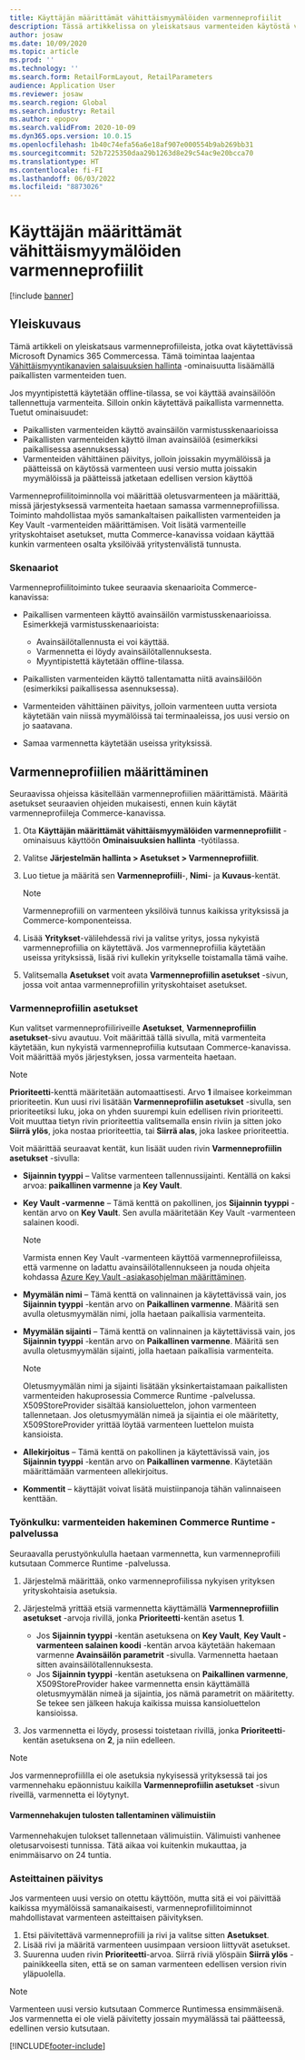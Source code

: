 ```yaml
---
title: Käyttäjän määrittämät vähittäismyymälöiden varmenneprofiilit
description: Tässä artikkelissa on yleiskatsaus varmenteiden käytöstä vähittäismyymälöissä.
author: josaw
ms.date: 10/09/2020
ms.topic: article
ms.prod: ''
ms.technology: ''
ms.search.form: RetailFormLayout, RetailParameters
audience: Application User
ms.reviewer: josaw
ms.search.region: Global
ms.search.industry: Retail
ms.author: epopov
ms.search.validFrom: 2020-10-09
ms.dyn365.ops.version: 10.0.15
ms.openlocfilehash: 1b40c74efa56a6e18af907e000554b9ab269bb31
ms.sourcegitcommit: 52b7225350daa29b1263d8e29c54ac9e20bcca70
ms.translationtype: HT
ms.contentlocale: fi-FI
ms.lasthandoff: 06/03/2022
ms.locfileid: "8873026"
---
```

# <a name="user-defined-certificate-profiles-for-retail-stores"></a>Käyttäjän määrittämät vähittäismyymälöiden varmenneprofiilit

[!include [banner](../includes/banner.md)]


## <a name="overview"></a>Yleiskuvaus

Tämä artikkeli on yleiskatsaus varmenneprofiileista, jotka ovat käytettävissä Microsoft Dynamics 365 Commercessa. Tämä toimintaa laajentaa [Vähittäismyyntikanavien salaisuuksien hallinta](../dev-itpro/manage-secrets.md) -ominaisuutta lisäämällä paikallisten varmenteiden tuen.

Jos myyntipistettä käytetään offline-tilassa, se voi käyttää avainsäilöön tallennettuja varmenteita. Silloin onkin käytettävä paikallista varmennetta. Tuetut ominaisuudet:

- Paikallisten varmenteiden käyttö avainsäilön varmistusskenaarioissa
- Paikallisten varmenteiden käyttö ilman avainsäilöä (esimerkiksi paikallisessa asennuksessa)
- Varmenteiden vähittäinen päivitys, jolloin joissakin myymälöissä ja päätteissä on käytössä varmenteen uusi versio mutta joissakin myymälöissä ja päätteissä jatketaan edellisen version käyttöä

Varmenneprofiilitoiminnolla voi määrittää oletusvarmenteen ja määrittää, missä järjestyksessä varmenteita haetaan samassa varmenneprofiilissa. Toiminto mahdollistaa myös samankaltaisen paikallisten varmenteiden ja Key Vault -varmenteiden määrittämisen. Voit lisätä varmenteille yrityskohtaiset asetukset, mutta Commerce-kanavissa voidaan käyttää kunkin varmenteen osalta yksilöivää yritystenvälistä tunnusta.

### <a name="scenarios"></a>Skenaariot

Varmenneprofiilitoiminto tukee seuraavia skenaarioita Commerce-kanavissa:

- Paikallisen varmenteen käyttö avainsäilön varmistusskenaarioissa. Esimerkkejä varmistusskenaarioista:

    - Avainsäilötallennusta ei voi käyttää.
    - Varmennetta ei löydy avainsäilötallennuksesta.
    - Myyntipistettä käytetään offline-tilassa.

- Paikallisten varmenteiden käyttö tallentamatta niitä avainsäilöön (esimerkiksi paikallisessa asennuksessa).
- Varmenteiden vähittäinen päivitys, jolloin varmenteen uutta versiota käytetään vain niissä myymälöissä tai terminaaleissa, jos uusi versio on jo saatavana.
- Samaa varmennetta käytetään useissa yrityksissä.

## <a name="set-up-certificate-profiles"></a>Varmenneprofiilien määrittäminen

Seuraavissa ohjeissa käsitellään varmenneprofiilien määrittämistä. Määritä asetukset seuraavien ohjeiden mukaisesti, ennen kuin käytät varmenneprofiileja Commerce-kanavissa.

1. Ota **Käyttäjän määrittämät vähittäismyymälöiden varmenneprofiilit** -ominaisuus käyttöön **Ominaisuuksien hallinta** -työtilassa.
2. Valitse **Järjestelmän hallinta \> Asetukset \> Varmenneprofiilit**.
3. Luo tietue ja määritä sen **Varmenneprofiili**-, **Nimi**- ja **Kuvaus**-kentät.

    > [!NOTE]
    > Varmenneprofiili on varmenteen yksilöivä tunnus kaikissa yrityksissä ja Commerce-komponenteissa.

3. Lisää **Yritykset**-välilehdessä rivi ja valitse yritys, jossa nykyistä varmenneprofiilia on käytettävä. Jos varmenneprofiilia käytetään useissa yrityksissä, lisää rivi kullekin yritykselle toistamalla tämä vaihe.
4. Valitsemalla **Asetukset** voit avata **Varmenneprofiilin asetukset** -sivun, jossa voit antaa varmenneprofiilin yrityskohtaiset asetukset.

### <a name="certificate-profile-settings"></a>Varmenneprofiilin asetukset

Kun valitset varmenneprofiiliriveille **Asetukset**, **Varmenneprofiilin asetukset**-sivu avautuu. Voit määrittää tällä sivulla, mitä varmenteita käytetään, kun nykyistä varmenneprofiilia kutsutaan Commerce-kanavissa. Voit määrittää myös järjestyksen, jossa varmenteita haetaan.

> [!NOTE]
> **Prioriteetti**-kenttä määritetään automaattisesti. Arvo **1** ilmaisee korkeimman prioriteetin. Kun uusi rivi lisätään **Varmenneprofiilin asetukset** -sivulla, sen prioriteetiksi luku, joka on yhden suurempi kuin edellisen rivin prioriteetti. Voit muuttaa tietyn rivin prioriteettia valitsemalla ensin riviin ja sitten joko **Siirrä ylös**, joka nostaa prioriteettia, tai **Siirrä alas**, joka laskee prioriteettia.

Voit määrittää seuraavat kentät, kun lisäät uuden rivin **Varmenneprofiilin asetukset** -sivulla:

- **Sijainnin tyyppi** – Valitse varmenteen tallennussijainti. Kentällä on kaksi arvoa: **paikallinen varmenne** ja **Key Vault**.
- **Key Vault -varmenne** – Tämä kenttä on pakollinen, jos **Sijainnin tyyppi** -kentän arvo on **Key Vault**. Sen avulla määritetään Key Vault -varmenteen salainen koodi.

    > [!NOTE]
    > Varmista ennen Key Vault -varmenteen käyttöä varmenneprofiileissa, että varmenne on ladattu avainsäilötallennukseen ja nouda ohjeita kohdassa [Azure Key Vault -asiakasohjelman määrittäminen](../../finance/localizations/setting-up-azure-key-vault-client.md).

- **Myymälän nimi** – Tämä kenttä on valinnainen ja käytettävissä vain, jos **Sijainnin tyyppi** -kentän arvo on **Paikallinen varmenne**. Määritä sen avulla oletusmyymälän nimi, jolla haetaan paikallisia varmenteita.
- **Myymälän sijainti** – Tämä kenttä on valinnainen ja käytettävissä vain, jos **Sijainnin tyyppi** -kentän arvo on **Paikallinen varmenne**. Määritä sen avulla oletusmyymälän sijainti, jolla haetaan paikallisia varmenteita.

    > [!NOTE]
    > Oletusmyymälän nimi ja sijainti lisätään yksinkertaistamaan paikallisten varmenteiden hakuprosessia Commerce Runtime -palvelussa. X509StoreProvider sisältää kansioluettelon, johon varmenteen tallennetaan. Jos oletusmyymälän nimeä ja sijaintia ei ole määritetty, X509StoreProvider yrittää löytää varmenteen luettelon muista kansioista.

- **Allekirjoitus** – Tämä kenttä on pakollinen ja käytettävissä vain, jos **Sijainnin tyyppi** -kentän arvo on **Paikallinen varmenne**. Käytetään määrittämään varmenteen allekirjoitus.
- **Kommentit** – käyttäjät voivat lisätä muistiinpanoja tähän valinnaiseen kenttään.

### <a name="workflow-searching-certificates-in-the-commerce-runtime"></a>Työnkulku: varmenteiden hakeminen Commerce Runtime -palvelussa

Seuraavalla perustyönkululla haetaan varmennetta, kun varmenneprofiili kutsutaan Commerce Runtime -palvelussa.

1. Järjestelmä määrittää, onko varmenneprofiilissa nykyisen yrityksen yrityskohtaisia asetuksia.
1. Järjestelmä yrittää etsiä varmennetta käyttämällä **Varmenneprofiilin asetukset** -arvoja rivillä, jonka **Prioriteetti**-kentän asetus **1**.

    - Jos **Sijainnin tyyppi** -kentän asetuksena on **Key Vault**, **Key Vault -varmenteen salainen koodi** -kentän arvoa käytetään hakemaan varmenne **Avainsäilön parametrit** -sivulla. Varmennetta haetaan sitten avainsäilötallennuksesta.
    - Jos **Sijainnin tyyppi** -kentän asetuksena on **Paikallinen varmenne**, X509StoreProvider hakee varmennetta ensin käyttämällä oletusmyymälän nimeä ja sijaintia, jos nämä parametrit on määritetty. Se tekee sen jälkeen hakuja kaikissa muissa kansioluettelon kansioissa.

1. Jos varmennetta ei löydy, prosessi toistetaan rivillä, jonka **Prioriteetti**-kentän asetuksena on **2**, ja niin edelleen.

> [!NOTE]
> Jos varmenneprofiililla ei ole asetuksia nykyisessä yrityksessä tai jos varmennehaku epäonnistuu kaikilla **Varmenneprofiilin asetukset** -sivun riveillä, varmennetta ei löytynyt.

#### <a name="caching-the-results-of-certificate-searches"></a>Varmennehakujen tulosten tallentaminen välimuistiin

Varmennehakujen tulokset tallennetaan välimuistiin. Välimuisti vanhenee oletusarvoisesti tunnissa. Tätä aikaa voi kuitenkin mukauttaa, ja enimmäisarvo on 24 tuntia.

### <a name="gradual-update"></a>Asteittainen päivitys

Jos varmenteen uusi versio on otettu käyttöön, mutta sitä ei voi päivittää kaikissa myymälöissä samanaikaisesti, varmenneprofiilitoiminnot mahdollistavat varmenteen asteittaisen päivityksen.

1. Etsi päivitettävä varmenneprofiili ja rivi ja valitse sitten **Asetukset**.
1. Lisää rivi ja määritä varmenteen uusimpaan versioon liittyvät asetukset.
1. Suurenna uuden rivin **Prioriteetti**-arvoa. Siirrä riviä ylöspäin **Siirrä ylös** -painikkeella siten, että se on saman varmenteen edellisen version rivin yläpuolella.

> [!NOTE]
> Varmenteen uusi versio kutsutaan Commerce Runtimessa ensimmäisenä. Jos varmennetta ei ole vielä päivitetty jossain myymälässä tai päätteessä, edellinen versio kutsutaan.


[!INCLUDE[footer-include](../../includes/footer-banner.md)]